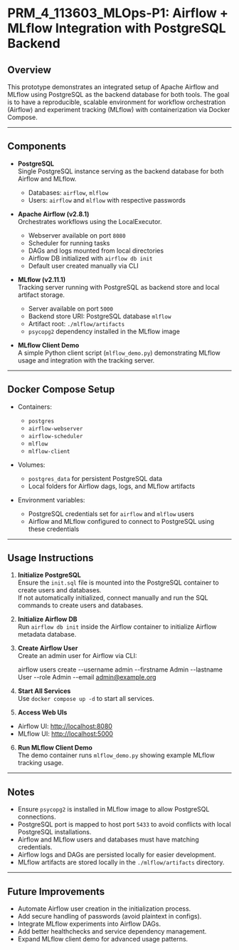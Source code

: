 # PRM_4_113603_MLOps-P1: Airflow + MLflow Integration with PostgreSQL Backend

## Overview

This prototype demonstrates an integrated setup of Apache Airflow and MLflow using PostgreSQL as the backend database for both tools. The goal is to have a reproducible, scalable environment for workflow orchestration (Airflow) and experiment tracking (MLflow) with containerization via Docker Compose.

---

## Components

- **PostgreSQL**  
  Single PostgreSQL instance serving as the backend database for both Airflow and MLflow.  
  - Databases: `airflow`, `mlflow`  
  - Users: `airflow` and `mlflow` with respective passwords  

- **Apache Airflow (v2.8.1)**  
  Orchestrates workflows using the LocalExecutor.  
  - Webserver available on port `8080`  
  - Scheduler for running tasks  
  - DAGs and logs mounted from local directories  
  - Airflow DB initialized with `airflow db init`  
  - Default user created manually via CLI  

- **MLflow (v2.11.1)**  
  Tracking server running with PostgreSQL as backend store and local artifact storage.  
  - Server available on port `5000`  
  - Backend store URI: PostgreSQL database `mlflow`  
  - Artifact root: `./mlflow/artifacts`  
  - `psycopg2` dependency installed in the MLflow image  

- **MLflow Client Demo**  
  A simple Python client script (`mlflow_demo.py`) demonstrating MLflow usage and integration with the tracking server.

---

## Docker Compose Setup

- Containers:
  - `postgres`  
  - `airflow-webserver`  
  - `airflow-scheduler`  
  - `mlflow`  
  - `mlflow-client`

- Volumes:
  - `postgres_data` for persistent PostgreSQL data  
  - Local folders for Airflow dags, logs, and MLflow artifacts  

- Environment variables:
  - PostgreSQL credentials set for `airflow` and `mlflow` users  
  - Airflow and MLflow configured to connect to PostgreSQL using these credentials  

---

## Usage Instructions

1. **Initialize PostgreSQL**  
   Ensure the `init.sql` file is mounted into the PostgreSQL container to create users and databases.  
   If not automatically initialized, connect manually and run the SQL commands to create users and databases.

2. **Initialize Airflow DB**  
   Run `airflow db init` inside the Airflow container to initialize Airflow metadata database.

3. **Create Airflow User**  
   Create an admin user for Airflow via CLI:

    airflow users create
    --username admin
    --firstname Admin
    --lastname User
    --role Admin
    --email admin@example.org


4. **Start All Services**  
Use `docker compose up -d` to start all services.

5. **Access Web UIs**  
- Airflow UI: [http://localhost:8080](http://localhost:8080)  
- MLflow UI: [http://localhost:5000](http://localhost:5000)

6. **Run MLflow Client Demo**  
The demo container runs `mlflow_demo.py` showing example MLflow tracking usage.

---

## Notes

- Ensure `psycopg2` is installed in MLflow image to allow PostgreSQL connections.  
- PostgreSQL port is mapped to host port `5433` to avoid conflicts with local PostgreSQL installations.  
- Airflow and MLflow users and databases must have matching credentials.  
- Airflow logs and DAGs are persisted locally for easier development.  
- MLflow artifacts are stored locally in the `./mlflow/artifacts` directory.  

---

## Future Improvements

- Automate Airflow user creation in the initialization process.  
- Add secure handling of passwords (avoid plaintext in configs).  
- Integrate MLflow experiments into Airflow DAGs.  
- Add better healthchecks and service dependency management.  
- Expand MLflow client demo for advanced usage patterns.

